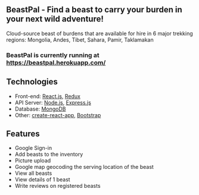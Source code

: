 ## BeastPal - Find a beast to carry your burden in your next wild adventure!
Cloud-source beast of burdens that are available for hire in 6 major trekking
regions: Mongolia, Andes, Tibet, Sahara, Pamir, Taklamakan

### BeastPal is currently running at https://beastpal.herokuapp.com/

## Technologies
- Front-end: [React.js](https://reactjs.org), [Redux](https://redux.js.org)
- API Server: [Node.js](https://nodejs.org), [Express.js](https://expressjs.com)
- Database: [MongoDB](https://mongodb.com)
- Other: [create-react-app](https://github.com/facebook/create-react-app), [Bootstrap](https://getbootstrap.com)

## Features
- Google Sign-in
- Add beasts to the inventory
- Picture upload
- Google map geocoding the serving location of the beast
- View all beasts
- View details of 1 beast
- Write reviews on registered beasts
